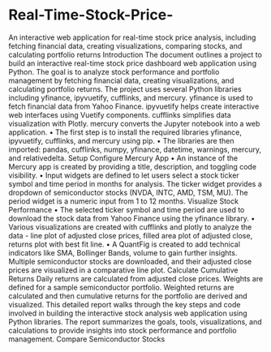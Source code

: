 # Real-Time-Stock-Price-
An interactive web application for real-time stock price analysis, including fetching financial data, creating visualizations, comparing stocks, and calculating portfolio returns
Introduction
The document outlines a project to build an interactive real-time stock price dashboard web application using Python. The goal is to analyze stock performance and portfolio management by fetching financial data, creating visualizations, and calculating portfolio returns.
The project uses several Python libraries including yfinance, ipyvuetify, cufflinks, and mercury. yfinance is used to fetch financial data from Yahoo Finance. ipyvuetify helps create interactive web interfaces using Vuetify components. cufflinks simplifies data visualization with Plotly. mercury converts the Jupyter notebook into a web application.
•
The first step is to install the required libraries yfinance, ipyvuetify, cufflinks, and mercury using pip.
•
The libraries are then imported: pandas, cufflinks, numpy, yfinance, datetime, warnings, mercury, and relativedelta.
Setup
Configure Mercury App
•
An instance of the Mercury app is created by providing a title, description, and toggling code visibility.
•
Input widgets are defined to let users select a stock ticker symbol and time period in months for analysis. The ticker widget provides a dropdown of semiconductor stocks (NVDA, INTC, AMD, TSM, MU). The period widget is a numeric input from 1 to 12 months.
Visualize Stock Performance
•
The selected ticker symbol and time period are used to download the stock data from Yahoo Finance using the yfinance library.
•
Various visualizations are created with cufflinks and plotly to analyze the data - line plot of adjusted close prices, filled area plot of adjusted close, returns plot with best fit line.
•
A QuantFig is created to add technical indicators like SMA, Bollinger Bands, volume to gain further insights.
Multiple semiconductor stocks are downloaded, and their adjusted close prices are visualized in a comparative line plot.
Calculate Cumulative Returns
Daily returns are calculated from adjusted close prices. Weights are defined for a sample semiconductor portfolio. Weighted returns are calculated and then cumulative returns for the portfolio are derived and visualized.
This detailed report walks through the key steps and code involved in building the interactive stock analysis web application using Python libraries. The report summarizes the goals, tools, visualizations, and calculations to provide insights into stock performance and portfolio management.
Compare Semiconductor Stocks
